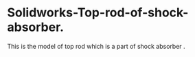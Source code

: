# Solidworks-Top-rod-of-shock-absorber.
This is the model of top rod which is a part of shock absorber .
